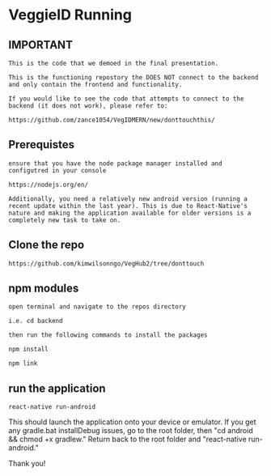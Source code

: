 # VeggieID Running 

## IMPORTANT
    This is the code that we demoed in the final presentation.
    
    This is the functioning repostory the DOES NOT connect to the backend and only contain the frontend and functionality.
   
    If you would like to see the code that attempts to connect to the backend (it does not work), please refer to:
    
    https://github.com/zance1054/VegIDMERN/new/donttouchthis/

## Prerequistes

    ensure that you have the node package manager installed and configutred in your console
    
    https://nodejs.org/en/
    
    Additionally, you need a relatively new android version (running a recent update within the last year). This is due to React-Native's nature and making the application available for older versions is a completely new task to take on. 
    
## Clone the repo

    https://github.com/kimwilsonngo/VegHub2/tree/donttouch
    
## npm modules

    open terminal and navigate to the repos directory
    
    i.e. cd backend
    
    then run the following commands to install the packages
    
    npm install
    
    npm link
    
## run the application

    react-native run-android
    
This should launch the application onto your device or emulator. If you get any gradle.bat installDebug issues, go to the root folder, then "cd android && chmod +x gradlew." Return back to the root folder and "react-native run-android." 

Thank you!
